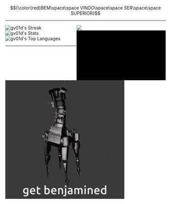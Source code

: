 
$${\color{red}BEM\space\space VINDO\space\space SER\space\space SUPERIOR}$$

***
<img src="gifs/shannon-sharpe-v1.gif" align="right" width="280px">

![gv01d's Streak](https://github-readme-streak-stats.herokuapp.com/?user=gv01d&theme=maroongold&hide_border=false) <br>
![gv01d's Stats](https://github-readme-stats.vercel.app/api?username=gv01d&theme=maroongold&show_icons=true&hide_border=false&count_private=true)
<img src="gifs/ultrakill-minotaur.gif" align="right" width="280px">
![gv01d's Top Languages](https://github-readme-stats.vercel.app/api/top-langs/?username=gv01d&theme=maroongold&show_icons=true&hide_border=false&layout=compact)

***

<img src="gifs/ultrakill-7-4.gif">

<!--
**gv01d/gv01d** is a ✨ _special_ ✨ repository because its `README.md` (this file) appears on your GitHub profile.

Here are some ideas to get you started:

- 🔭 I’m currently working on ...
- 🌱 I’m currently learning ...
- 👯 I’m looking to collaborate on ...
- 🤔 I’m looking for help with ...
- 💬 Ask me about ...
- 📫 How to reach me: ...
- 😄 Pronouns: ...
- ⚡ Fun fact: ...
-->
